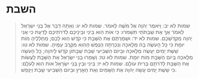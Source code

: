 # השבת

> שמות לא יב: וַיֹּאמֶר יְהוָה אֶל מֹשֶׁה לֵּאמֹר.
> שמות לא יג: וְאַתָּה דַּבֵּר אֶל בְּנֵי יִשְׂרָאֵל לֵאמֹר אַךְ אֶת שַׁבְּתֹתַי תִּשְׁמֹרוּ:  כִּי אוֹת הִוא בֵּינִי וּבֵינֵיכֶם לְדֹרֹתֵיכֶם לָדַעַת כִּי אֲנִי יְהוָה מְקַדִּשְׁכֶם.
> שמות לא יד: וּשְׁמַרְתֶּם אֶת הַשַּׁבָּת כִּי קֹדֶשׁ הִוא לָכֶם; מְחַלְלֶיהָ מוֹת יוּמָת כִּי כָּל הָעֹשֶׂה בָהּ מְלָאכָה וְנִכְרְתָה הַנֶּפֶשׁ הַהִוא מִקֶּרֶב עַמֶּיהָ.
> שמות לא טו: שֵׁשֶׁת יָמִים יֵעָשֶׂה מְלָאכָה וּבַיּוֹם הַשְּׁבִיעִי שַׁבַּת שַׁבָּתוֹן קֹדֶשׁ לַיהוָה; כָּל הָעֹשֶׂה מְלָאכָה בְּיוֹם הַשַּׁבָּת מוֹת יוּמָת.
> שמות לא טז: וְשָׁמְרוּ בְנֵי יִשְׂרָאֵל אֶת הַשַּׁבָּת לַעֲשׂוֹת אֶת הַשַּׁבָּת לְדֹרֹתָם בְּרִית עוֹלָם.
> שמות לא יז: בֵּינִי וּבֵין בְּנֵי יִשְׂרָאֵל אוֹת הִוא לְעֹלָם:  כִּי שֵׁשֶׁת יָמִים עָשָׂה יְהוָה אֶת הַשָּׁמַיִם וְאֶת הָאָרֶץ וּבַיּוֹם הַשְּׁבִיעִי שָׁבַת וַיִּנָּפַשׁ. 
 

